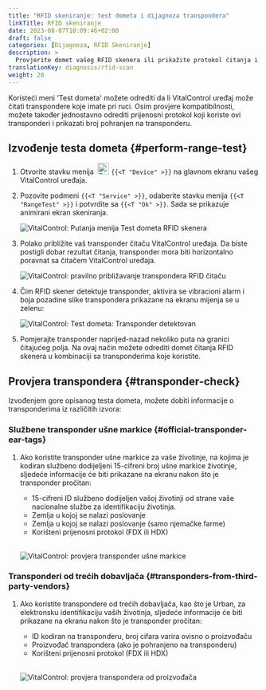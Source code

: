 ```yaml
---
title: "RFID skeniranje: test dometa i dijagnoza transpondera"
linkTitle: RFID skeniranje
date: 2023-08-07T10:09:46+02:00
draft: false
categories: [Dijagnoza, RFID Skeniranje]
description: >
  Provjerite domet vašeg RFID skenera ili prikažite protokol čitanja i brojeve pohranjene na nepoznatim transponderima.
translationKey: diagnosis/rfid-scan
weight: 20
---
```


Koristeći meni 'Test dometa' možete odrediti da li VitalControl uređaj može čitati transpondere koje imate pri ruci. Osim provjere kompatibilnosti, možete također jednostavno odrediti prijenosni protokol koji koriste ovi transponderi i prikazati broj pohranjen na transponderu.

## Izvođenje testa dometa {#perform-range-test}

1. Otvorite stavku menija &nbsp;<img src="/icons/device.svg" width="23" align="bottom" alt="Device" /> `{{<T "Device" >}}` na glavnom ekranu vašeg VitalControl uređaja.

1. Pozovite podmeni `{{<T "Service" >}}`, odaberite stavku menija `{{<T "RangeTest" >}}` i potvrdite sa `{{<T "Ok" >}}`. Sada se prikazuje animirani ekran skeniranja.

    ![VitalControl: Putanja menija Test dometa RFID skenera](../images/rangetest.png "Test dometa RFID skenera")

1.  Polako približite vaš transponder čitaču VitalControl uređaja. Da biste postigli dobar rezultat čitanja, transponder mora biti horizontalno poravnat sa čitačem VitalControl uređaja.

    ![ VitalControl: pravilno približavanje transpondera RFID čitaču](/images/diagnosis/transponderscan.svg "Pravilno skeniranje transpondera")

1. Čim RFID skener detektuje transponder, aktivira se vibracioni alarm i boja pozadine slike transpondera prikazane na ekranu mijenja se u zelenu:

   ![VitalControl: Test dometa: Transponder detektovan](../images/transponder-detected.png "Transponder detektovan")

1. Pomjerajte transponder naprijed-nazad nekoliko puta na granici čitajućeg polja. Na ovaj način možete odrediti domet čitanja RFID skenera u kombinaciji sa transponderima koje koristite.

## Provjera transpondera {#transponder-check}


Izvođenjem gore opisanog testa dometa, možete dobiti informacije o transponderima iz različitih izvora:

### Službene transponder ušne markice {#official-transponder-ear-tags}

1. Ako koristite transponder ušne markice za vaše životinje, na kojima je kodiran službeno dodijeljeni 15-cifreni broj ušne markice životinje, sljedeće informacije će biti prikazane na ekranu nakon što je transponder pročitan:

    - 15-cifreni ID službeno dodijeljen vašoj životinji od strane vaše nacionalne službe za identifikaciju životinja.
    - Zemlja u kojoj se nalazi poslovanje
    - Zemlja u kojoj se nalazi poslovanje (samo njemačke farme)
    - Korišteni prijenosni protokol (FDX ili HDX)
    <br>

    ![VitalControl: provjera transponder ušne markice](../images/transponder-official.png "Info službeni transponder ušna markica")

### Transponderi od trećih dobavljača {#transponders-from-third-party-vendors}

1. Ako koristite transpondere od trećih dobavljača, kao što je Urban, za elektronsku identifikaciju vaših životinja, sljedeće informacije će biti prikazane na ekranu nakon što je transponder pročitan:

    - ID kodiran na transponderu, broj cifara varira ovisno o proizvođaču
    - Proizvođač transpondera (ako je pohranjeno na transponderu)
    - Korišteni prijenosni protokol (FDX ili HDX)
    <br>

    ![VitalControl: provjera transpondera od proizvođača](../images/transponder-manufacturer.png "Info transponder od proizvođača")

